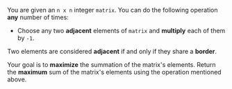 You are given an `n x n` integer `matrix`. You can do the following operation **any** number of times:

- Choose any two **adjacent** elements of `matrix` and **multiply** each of them by `-1`.

Two elements are considered **adjacent** if and only if they share a **border**.

Your goal is to **maximize** the summation of the matrix's elements. Return the **maximum** sum of the matrix's elements using the operation mentioned above.